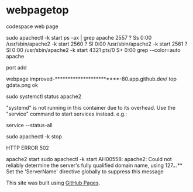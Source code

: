 # webpagetop
codespace web page

sudo apachectl -k start
ps -ax | grep apache
   2557 ?        Ss     0:00 /usr/sbin/apache2 -k start
   2560 ?        Sl     0:00 /usr/sbin/apache2 -k start
   2561 ?        Sl     0:00 /usr/sbin/apache2 -k start
   4321 pts/0    S+     0:00 grep --color=auto apache
   

port add

webpage improved-************************-80.app.github.dev/
top gdata.png
ok


sudo systemctl status apache2

"systemd" is not running in this container due to its overhead.
Use the "service" command to start services instead. e.g.: 

service --status-all


sudo apachectl -k stop

HTTP ERROR 502

apache2 start
sudo apachectl -k start
AH00558: apache2: Could not reliably determine the server's fully qualified domain name, using 127.****.***.*** Set the 'ServerName' directive globally to suppress this message

This site was built using [GitHub Pages](https://pages.github.com/).

